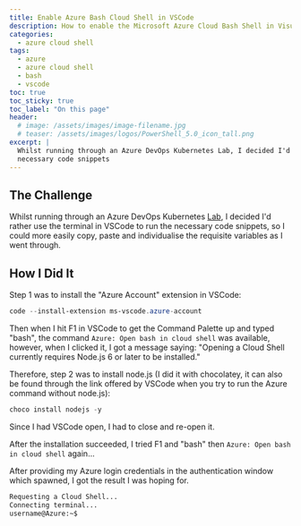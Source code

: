 ```yaml
---
title: Enable Azure Bash Cloud Shell in VSCode
description: How to enable the Microsoft Azure Cloud Bash Shell in Visual Studio Code
categories:
  - azure cloud shell
tags:
  - azure
  - azure cloud shell
  - bash
  - vscode
toc: true
toc_sticky: true
toc_label: "On this page"
header:
  # image: /assets/images/image-filename.jpg
  # teaser: /assets/images/logos/PowerShell_5.0_icon_tall.png
excerpt: |
  Whilst running through an Azure DevOps Kubernetes Lab, I decided I'd rather use the terminal in VSCode to run the
  necessary code snippets
---
```


## The Challenge

Whilst running through an Azure DevOps Kubernetes [Lab](https://azuredevopslabs.com/labs/vstsextend/kubernetes/),
I decided I'd rather use the terminal in VSCode to run the necessary code snippets, so I could more easily copy,
 paste and individualise the requisite variables as I went through.

## How I Did It

Step 1 was to install the "Azure Account" extension in VSCode:

```powershell
code --install-extension ms-vscode.azure-account
```

Then when I hit F1 in VSCode to get the Command Palette up and typed "bash", the command `Azure: Open bash in cloud
shell` was available, however, when I clicked it, I got a message saying: "Opening a Cloud Shell currently requires
Node.js 6 or later to be installed."

Therefore, step 2 was to install node.js (I did it with chocolatey, it can also be found through the link offered
by VSCode when you try to run the Azure command without node.js):

```powershell
choco install nodejs -y
```

Since I had VSCode open, I had to close and re-open it.

After the installation succeeded, I tried F1 and "bash" then `Azure: Open bash in cloud
shell` again...

After providing my Azure login credentials in the authentication window which spawned, I got the result I
was hoping for.

```bash
Requesting a Cloud Shell...
Connecting terminal...
username@Azure:~$
```